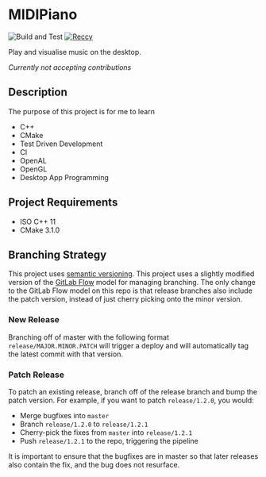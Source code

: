 # MIDIPiano
![Build and Test](https://github.com/Reccy/MIDIPiano/workflows/Build%20and%20Test/badge.svg) [![Reccy](https://img.shields.io/github/license/Reccy/MIDIPiano)](https://choosealicense.com/licenses/mit/)

Play and visualise music on the desktop.

*Currently not accepting contributions*

## Description
The purpose of this project is for me to learn
- C++
- CMake
- Test Driven Development
- CI
- OpenAL
- OpenGL
- Desktop App Programming

## Project Requirements
- ISO C++ 11
- CMake 3.1.0

## Branching Strategy
This project uses [semantic versioning](https://semver.org/).
This project uses a slightly modified version of the [GitLab Flow](https://docs.gitlab.com/ee/topics/gitlab_flow.html) model for managing branching.
The only change to the GitLab Flow model on this repo is that release branches also include the patch version, instead of just cherry picking onto the minor version.

### New Release
Branching off of master with the following format `release/MAJOR.MINOR.PATCH` will trigger a deploy and will automatically tag the latest commit with that version.

### Patch Release
To patch an existing release, branch off of the release branch and bump the patch version.
For example, if you want to patch `release/1.2.0`, you would:
- Merge bugfixes into `master`
- Branch `release/1.2.0` to `release/1.2.1`
- Cherry-pick the fixes from `master` into `release/1.2.1`
- Push `release/1.2.1` to the repo, triggering the pipeline

It is important to ensure that the bugfixes are in master so that later releases also contain the fix, and the bug does not resurface.

